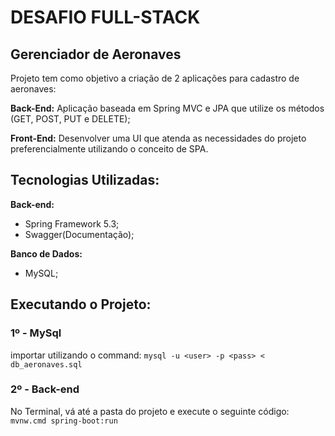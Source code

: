 # DESAFIO FULL-STACK
## Gerenciador de Aeronaves
 Projeto tem como objetivo a criação de 2 aplicações para cadastro de aeronaves:

**Back-End:** Aplicação baseada em Spring MVC e JPA que utilize os métodos (GET, POST, PUT e DELETE);

**Front-End:** Desenvolver uma UI que atenda as necessidades do projeto preferencialmente
utilizando o conceito de SPA.

## Tecnologias Utilizadas:
**Back-end:**
* Spring Framework 5.3;
* Swagger(Documentação);

**Banco de Dados:**
* MySQL;

## Executando o Projeto:
### 1º - MySql
importar utilizando o command:
`mysql -u <user> -p <pass> < db_aeronaves.sql`

### 2º - Back-end
No Terminal, vá até a pasta do projeto e execute o seguinte código:
`mvnw.cmd spring-boot:run`
